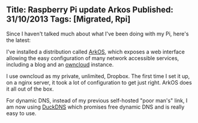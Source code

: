 Title: Raspberry Pi update Arkos
Published: 31/10/2013
Tags: [Migrated, Rpi] 
---

Since I haven't talked much about what I've been doing with my Pi, here's the latest:

I've installed a distribution called [ArkOS](https://arkos.io/), which exposes a web interface allowing the easy configuration of many network accessible services, including a blog and an [owncloud](http://owncloud.org/) instance.

I use owncloud as my private, unlimited, Dropbox. The first time I set it up, on a nginx server, it took a lot of configuration to get just right. ArkOS does it all out of the box.

For dynamic DNS, instead of my previous self-hosted "poor man's" link, I am now using [DuckDNS](http://duckdns.org/) which promises free dynamic DNS and is really easy to use.
